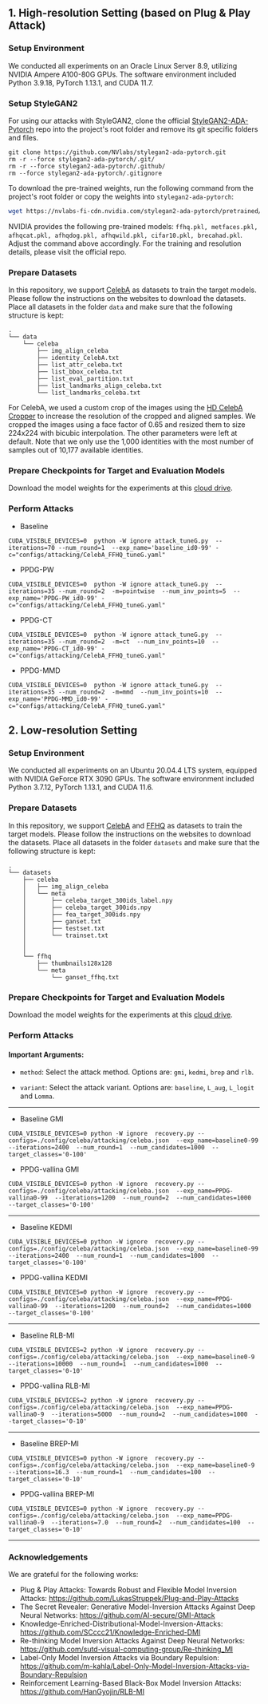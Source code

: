 ## 1. High-resolution Setting (based on Plug & Play Attack)


### Setup Environment
We conducted all experiments on an Oracle Linux Server 8.9, utilizing NVIDIA Ampere A100-80G GPUs. The software environment included Python 3.9.18, PyTorch 1.13.1, and CUDA 11.7.


### Setup StyleGAN2
For using our attacks with StyleGAN2, clone the official [StyleGAN2-ADA-Pytorch](https://github.com/NVlabs/stylegan2-ada-pytorch) repo into the project's root folder and remove its git specific folders and files. 
```
git clone https://github.com/NVlabs/stylegan2-ada-pytorch.git
rm -r --force stylegan2-ada-pytorch/.git/
rm -r --force stylegan2-ada-pytorch/.github/
rm --force stylegan2-ada-pytorch/.gitignore
```

To download the pre-trained weights, run the following command from the project's root folder or copy the weights into ```stylegan2-ada-pytorch```:
```bash
wget https://nvlabs-fi-cdn.nvidia.com/stylegan2-ada-pytorch/pretrained/ffhq.pkl -P stylegan2-ada-pytorch/

```
NVIDIA provides the following pre-trained models: ```ffhq.pkl, metfaces.pkl, afhqcat.pkl, afhqdog.pkl, afhqwild.pkl, cifar10.pkl, brecahad.pkl```. Adjust the command above accordingly. For the training and resolution details, please visit the official repo.


### Prepare Datasets
In this repository, we support [CelebA](https://mmlab.ie.cuhk.edu.hk/projects/CelebA.html) as datasets to train the target models. Please follow the instructions on the websites to download the datasets. Place all datasets in the folder ```data``` and make sure that the following structure is kept:

    .
    └── data       
        └── celeba
            ├── img_align_celeba
            ├── identity_CelebA.txt
            ├── list_attr_celeba.txt
            ├── list_bbox_celeba.txt
            ├── list_eval_partition.txt
            ├── list_landmarks_align_celeba.txt
            └── list_landmarks_celeba.txt

For CelebA, we used a custom crop of the images using the [HD CelebA Cropper](https://github.com/LynnHo/HD-CelebA-Cropper) to increase the resolution of the cropped and aligned samples. We cropped the images using a face factor of 0.65 and resized them to size 224x224 with bicubic interpolation. The other parameters were left at default. Note that we only use the 1,000 identities with the most number of samples out of 10,177 available identities. 

### Prepare Checkpoints for Target and Evaluation Models
Download the model weights for the experiments at this [cloud drive](https://drive.google.com/drive/folders/1BYcA4p7uPVqpBSiSRldq_nIY-zmH1n18?usp=sharing).



### Perform Attacks
* Baseline
```
CUDA_VISIBLE_DEVICES=0  python -W ignore attack_tuneG.py  --iterations=70 --num_round=1  --exp_name='baseline_id0-99' -c="configs/attacking/CelebA_FFHQ_tuneG.yaml"
```

* PPDG-PW
```
CUDA_VISIBLE_DEVICES=0  python -W ignore attack_tuneG.py  --iterations=35 --num_round=2  -m=pointwise  --num_inv_points=5  --exp_name='PPDG-PW_id0-99' -c="configs/attacking/CelebA_FFHQ_tuneG.yaml"
```

* PPDG-CT
```
CUDA_VISIBLE_DEVICES=0  python -W ignore attack_tuneG.py  --iterations=35 --num_round=2  -m=ct  --num_inv_points=10  --exp_name='PPDG-CT_id0-99' -c="configs/attacking/CelebA_FFHQ_tuneG.yaml"
```

* PPDG-MMD
```
CUDA_VISIBLE_DEVICES=0  python -W ignore attack_tuneG.py  --iterations=35 --num_round=2  -m=mmd  --num_inv_points=10  --exp_name='PPDG-MMD_id0-99' -c="configs/attacking/CelebA_FFHQ_tuneG.yaml"
```

## 2. Low-resolution Setting



### Setup Environment
We conducted all experiments on an Ubuntu 20.04.4 LTS system, equipped with NVIDIA GeForce RTX 3090 GPUs. The software environment included Python 3.7.12, PyTorch 1.13.1, and CUDA 11.6.

### Prepare Datasets
In this repository, we support [CelebA](https://mmlab.ie.cuhk.edu.hk/projects/CelebA.html) and [FFHQ](https://drive.google.com/drive/folders/1tg-Ur7d4vk1T8Bn0pPpUSQPxlPGBlGfv) as datasets to train the target models. Please follow the instructions on the websites to download the datasets. Place all datasets in the folder ```datasets``` and make sure that the following structure is kept:

    .
    └── datasets       
        ├── celeba
        │   ├── img_align_celeba
        │   └── meta
        │       ├── celeba_target_300ids_label.npy
        │       ├── celeba_target_300ids.npy
        │       ├── fea_target_300ids.npy
        │       ├── ganset.txt
        │       ├── testset.txt
        │       └── trainset.txt
        │
        │
        └── ffhq
            ├── thumbnails128x128
            └── meta
                └── ganset_ffhq.txt


### Prepare Checkpoints for Target and Evaluation Models
Download the model weights for the experiments at this [cloud drive](https://drive.google.com/drive/folders/1BYcA4p7uPVqpBSiSRldq_nIY-zmH1n18?usp=sharing).

### Perform Attacks

#### Important Arguments:

- `method`: Select the attack method. Options are: `gmi`, `kedmi`, `brep` and `rlb`.

- `variant`: Select the attack variant. Options are: `baseline`, `L_aug`, `L_logit` and `Lomma`.

---

* Baseline GMI
```
CUDA_VISIBLE_DEVICES=0 python -W ignore  recovery.py --configs=./config/celeba/attacking/celeba.json  --exp_name=baseline0-99  --iterations=2400  --num_round=1  --num_candidates=1000  --target_classes='0-100'
```

* PPDG-vallina GMI
```
CUDA_VISIBLE_DEVICES=0 python -W ignore  recovery.py --configs=./config/celeba/attacking/celeba.json  --exp_name=PPDG-vallina0-99  --iterations=1200  --num_round=2  --num_candidates=1000  --target_classes='0-100'
```

---

* Baseline KEDMI
```
CUDA_VISIBLE_DEVICES=0 python -W ignore  recovery.py --configs=./config/celeba/attacking/celeba.json  --exp_name=baseline0-99  --iterations=2400  --num_round=1  --num_candidates=1000  --target_classes='0-100'
```

* PPDG-vallina KEDMI
```
CUDA_VISIBLE_DEVICES=0 python -W ignore  recovery.py --configs=./config/celeba/attacking/celeba.json  --exp_name=PPDG-vallina0-99  --iterations=1200  --num_round=2  --num_candidates=1000  --target_classes='0-100'
```

---

* Baseline RLB-MI
```
CUDA_VISIBLE_DEVICES=2 python -W ignore  recovery.py --configs=./config/celeba/attacking/celeba.json  --exp_name=baseline0-9  --iterations=10000  --num_round=1  --num_candidates=1000  --target_classes='0-10'
```

* PPDG-vallina RLB-MI
```
CUDA_VISIBLE_DEVICES=2 python -W ignore  recovery.py --configs=./config/celeba/attacking/celeba.json  --exp_name=PPDG-vallina0-9  --iterations=5000  --num_round=2  --num_candidates=1000  --target_classes='0-10'
```

---

* Baseline BREP-MI
```
CUDA_VISIBLE_DEVICES=0 python -W ignore  recovery.py --configs=./config/celeba/attacking/celeba.json  --exp_name=baseline0-9  --iterations=16.3  --num_round=1  --num_candidates=100  --target_classes='0-10'
```

* PPDG-vallina BREP-MI
```
CUDA_VISIBLE_DEVICES=0 python -W ignore  recovery.py --configs=./config/celeba/attacking/celeba.json  --exp_name=PPDG-vallina0-9  --iterations=7.0  --num_round=2  --num_candidates=100  --target_classes='0-10'
```

---
### Acknowledgements
We are grateful for the following works:
- Plug & Play Attacks: Towards Robust and Flexible Model Inversion Attacks: https://github.com/LukasStruppek/Plug-and-Play-Attacks
- The Secret Revealer: Generative Model-Inversion Attacks Against Deep Neural Networks: https://github.com/AI-secure/GMI-Attack
- Knowledge-Enriched-Distributional-Model-Inversion-Attacks: https://github.com/SCccc21/Knowledge-Enriched-DMI
- Re-thinking Model Inversion Attacks Against Deep Neural Networks: https://github.com/sutd-visual-computing-group/Re-thinking_MI
- Label-Only Model Inversion Attacks via Boundary Repulsion: https://github.com/m-kahla/Label-Only-Model-Inversion-Attacks-via-Boundary-Repulsion
- Reinforcement Learning-Based Black-Box Model Inversion Attacks: https://github.com/HanGyojin/RLB-MI